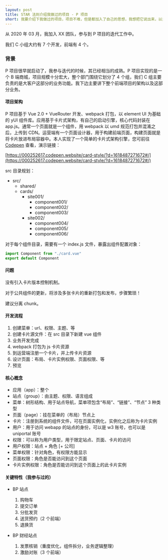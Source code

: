 ```yaml
---
layout: post
title: STAR 法则介绍我做过的项目 - P 项目
short: 我要介绍下我做过的项目，项目不难，但是都加入了自己的思想，我想把它说出来，以升华自己的思想
---
```


从 2020 年 03 月，我加入 XX 团队，参与到 P 项目的迭代工作中。

我们 C 小组大约有 7 个开发，前端有 4 个。

### 背景

P 项目很早就启动了，我参与迭代的时候，其已经相当的成熟。P 项目实现的是一个 B 端商城，项目规模十分宏大，整个部门围绕它划分了 4 个组，我们 C 组主要负责的是大客户这部分的业务功能。我下边主要讲下整个前端项目的架构以及这部分业务。

#### 项目架构

P 项目基于 Vue 2.0 + VueRouter 开发、webpack 打包，以 element UI 为基础的 yUI 组件库。应用基于卡片式架构，有自己的启动引擎，核心代码封装在 app.js。通常一个页面就是一个组件，用 webpack 以 umd 规范打包并混淆之后，上传到 CDN。运营端有一个页面设计器，用于构建前端页面，构建页面就是将卡片放进布局容器中。本人实现了一个简单的卡片式架构引擎，您可前往 [Codepen](https://codepen.io/singhijohn/project/editor/ZRRWeN#) 查看，演示链接：

[https://000252617.codepen.website/card-style/?d=1618487271672#/](https://000252617.codepen.website/card-style/?d=1618487271672#/)

src 目录规划：
  - src/
    - shared/
    - cards/
      - site001/
        - component001/
        - component002/
        - component003/
      - site002/
        - component004/
        - component005/
        - component006/

对于每个组件目录，需要有一个 index.js 文件，暴露出组件配置对象：

```js
import Component from "./card.vue"
export default Component
```

#### 问题

没有引入卡片版本控制机制。

对于公共组件的更新，将涉及多张卡片的重新打包和发布，步骤繁琐！

建议分离 chunk。

#### 开发流程
  1. 创建菜单：url、权限、主题、等
  2. 创建卡片源文件：在 src 目录下新建 vue 组件
  3. 业务开发完成
  4. webpack 打包为 js 卡片资源
  5. 到运营端注册一个卡片，并上传卡片资源
  6. 设计页面：布局、卡片实例权限、页面权限、等
  7. 预览

#### 核心概念
  - 应用（app）：整个
  - 站点（group）：由主题、权限、语言组成
  - 菜单：树形结构、用于站点导航，菜单项包含“布局”、“链接”、“节点” 3 种类型
  - 页面（page）：挂在菜单的（布局）节点上
  - 卡片：注册到系统的组件文件，可在页面实例化，实例化之后称为卡片实例
  - 用户：用于访问 webapp 的站点的身份，可以是 w3 账号，也可以是 uniportal 账号
  - 权限：可以称为用户类型，用于限定站点、页面、卡片的访问
  - 用户权限：站点 + 角色 [+ 公司]
  - 菜单权限：针对角色，有权限方能显示
  - 页面权限：角色是否能访问到这个页面
  - 卡片实例权限：角色是否能访问到这个页面上的此卡片实例

#### 关键特性（我参与过的）
- BP 站点
  1. 购物车
  2. 提交订单
  3. 分批发货
  4. 送货预约（2 个前端）
  5. 退换货

- BP 财经站点
  1. 发票核销（重度优化，组件拆分，业务逻辑整理）
  2. 激励对账（3 个前端）

